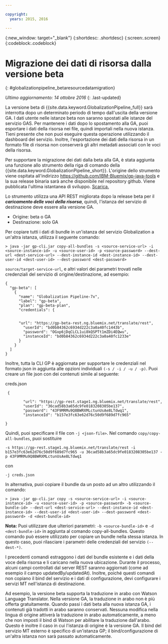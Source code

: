 ```yaml
---

copyright:
  years: 2015, 2016

---
```


{:new_window: target="_blank"}
{:shortdesc: .shortdesc}
{:screen:.screen}
{:codeblock:.codeblock}

# Migrazione dei dati di risorsa dalla versione beta
{: #globalizationpipeline_betaresourcedatamigration}

*Ultimo aggiornamento: 14 ottobre 2016*
{: .last-updated}

La versione beta di {{site.data.keyword.GlobalizationPipeline_full}} sarà interrotta dopo un determinato periodo di tempo dall'uscita della versione GA. I dati utente nelle istanze beta non saranno spostati alle istanze del servizio GAS. Per mantenere i dati dopo lo spostamento alla GA, puoi esportare i dati della risorsa nei file, quindi importali nella nuova istanza. Tieni presente che non puoi eseguire questa operazione utilizzando il dashboard del servizio. Inoltre, l'esportazione dei dati della risorsa in un formato file di risorsa non conserverà gli altri metadati associati con le voci della risorsa.

Per supportare la migrazione dei dati dalla beta alla GA, è stata aggiunta una funzione allo strumento della riga di comando della {{site.data.keyword.GlobalizationPipeline_short}}. L'origine dello strumento viene ospitata all'indirizzo https://github.com/IBM-Bluemix/gp-java-tools e la sua release binaria sarà anche disponibile nel repository github. Viene pubblicata l'ultima istantanea di sviluppo. [Scarica.](https://w3-connections.ibm.com/communities/service/html/communityview?communityUuid=589d87cf-d0c7-4e06-ab95-4108547f90aa#fullpageWidgetId=Wa22bb771e29b_4aa9_a114_cfe53fda2cc8&file=5cdaf089-ec7c-4881-b5a0-7ab651491237)

Lo strumento utilizza una API REST migliorata dopo la release beta per il ***caricamento delle voci della risorsa***, quindi, l'istanza del servizio di destinazione deve essere alla versione GA. 
* Origine: beta o GA
* Destinazione: solo GA

Per copiare tutti i dati di bundle in un'istanza del servizio Globalization a un'altra istanza, utilizza il seguente comando:

```> java -jar gp-cli.jar copy-all-bundles -s <source-service-url> -i <source-instance-id> -u <source-user-id> -p <source-password> --dest-url <dest-service-url> --dest-instance-id <dest-instance-id> --dest-user-id <dest-user-id> --dest-password <dest-password>```


`source/target-service-url`, e altri valori dei parametri trovati nelle credenziali del servizio di origine/destinazione, ad esempio: 

```
{
  "gp-beta": [
    {
      "name": "Globalization Pipeline-7x",
      "label": "gp-beta",
      "plan": "gp-beta-plan",
      "credentials": {
 

      "url": "https://gp-beta-rest.ng.bluemix.net/translate/rest",
        "userId": "bd0b84362c6934d222c3a0a40fc1443b",
        "password": "OGxp6jDqCLCL1ui8kQSPTt1mZDi4EQwu",
        "instanceId": "bd0b84362c6934d222c3a0a40fc1233e"
      }
    }
  ]
}
```
Inoltre, tutta la CLI GP è aggiornata per supportare le credenziali nel formato json in aggiunta alle opzioni individuali `(-s / -i / -u / -p)`. Puoi creare un file json con dei contenuti simile al seguente: 

creds.json 
```
 {

        "url": "https://gp-rest.stage1.ng.bluemix.net/translate/rest",
        "userId": "36cad58b3a65dc9fe0183208305be137",
        "password": "43F9MRMu9Q8BWRXMLctunUsAe8LTdwq1",
        "instanceId": "b157e3fc63e62d76c50d9f689d7fc965"

} 
```
Quindi, puoi specificare il file con `-j <json-file>`. Nel comando `copy/copy-all-bundles`, puoi sostituire

```-s https://gp-rest.stage1.ng.bluemix.net/translate/rest -i b157e3fc63e62d76c50d9f689d7fc965 -u 36cad58b3a65dc9fe0183208305be137 -p 43F9MRMu9Q8BWRXMLctunUsAe8LTdwq1```

con

`-j creds.json `
 
In alternativa, puoi copiare il bundle da un posto ad un altro utilizzando il comando: 

```> java -jar gp-cli.jar copy -s <source-service-url> -i <source-instance-id> -u <source-user-id> -p <source-password> -b <source-bundle-id> --dest-url <dest-service-url> --dest-instance-id <dest-instance-id> --dest-user-id <dest-user-id> --dest-password <dest-password> -d <dest-bundle-id>```


**Nota:** Puoi utilizzare due ulteriori parametri: `-b <source-bundle-id>` e `-d <dest-bundle-id>` in aggiunta al comando copy-all-bundles. Questo comando può essere utilizzato per copiare un bundle nella stessa istanza. In questo caso, puoi rilasciare i parametri delle credenziali del servizio `(--dest-*)`.


I precedenti comandi estraggono i dati del bundle esistente e i dati della voce della risorsa e li caricano nella nuova ubicazione. Durante il processo, alcuni campi controllati dal server REST saranno aggiornati (come ad esempio il campo updatedBy/updatedAt). Inoltre, poiché questi comandi non copiano il bind del servizio e i dati di configurazione, devi configurare i servizi MT nell'istanza di destinazione.


Ad esempio, la versione beta supporta la traduzione in arabo con Watson Language Translator. Nella versione GA, la traduzione in arabo non è più offerta gratuitamente. Quando passi i dati beta alla nuova istanza GA, i contenuti già tradotti in arabo saranno conservati. Nessuna modifica nella lingua di origine attiverà la traduzione in arabo automaticamente, a meno che non imposti il bind di Watson per abilitare la traduzione dall'arabo. Questo è inoltre il caso in cui l'istanza di origine è la versione GA. Il bind del servizio MT esterno è specifico di un'istanza GP; il bind/configurazione di un'altra istanza non sarà passato automaticamente. 

